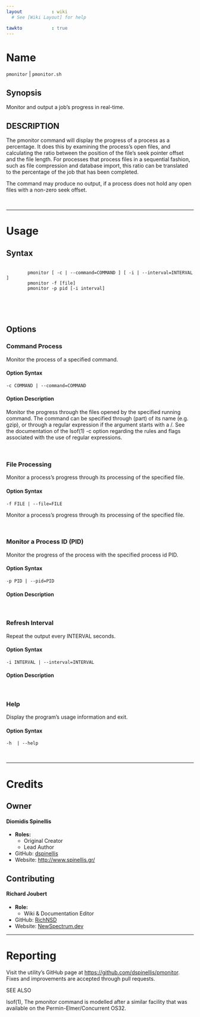 ```yaml
---
layout           : wiki
  # See [Wiki Layout] for help

tawkto           : true
---
```




# Name


`pmonitor` | `pmonitor.sh`



## Synopsis

Monitor and output a job’s progress in real-time.


## DESCRIPTION

The pmonitor command will display the progress of a process as a percentage. It does this by examining the process’s open files, and calculating the ratio between the position of the file’s seek pointer offset and the file length. For processes that process files in a sequential fashion, such as file compression and database import, this ratio can be translated to the percentage of the job that has been completed.

The command may produce no output, if a process does not hold any open files with a non-zero seek offset.


<br >

---

# Usage

## Syntax

<div id="manpage_usage" class="manpage">
	<pre id="cmd_syntax" class="syntax">
	<code id="syntax_code" class="language-bash_syntax">
		pmonitor [ -c | --command=COMMAND ] [ -i | --interval=INTERVAL ]
		pmonitor -f [file]
		pmonitor -p pid [-i interval]
	</code>
	</pre>
</div>



<br >

## Options

### Command Process

Monitor the process of a specified command.

#### Option Syntax
`-c COMMAND | --command=COMMAND`

#### Option Description

Monitor the progress through the files opened by the specified running command. The command can be specified through (part) of its name (e.g. gzip), or through a regular expression if the argument starts with a /. See the documentation of the lsof(1) -c option regarding the rules and flags associated with the use of regular expressions.



<br >

### File Processing

Monitor a process’s progress through its processing of the specified file.

#### Option Syntax
`-f FILE | --file=FILE`

Monitor a process’s progress through its processing of the specified file.



<br >

### Monitor a Process ID (PID)

Monitor the progress of the process with the specified process id PID.

#### Option Syntax
`-p PID | --pid=PID`

#### Option Description




<br >

### Refresh Interval

Repeat the output every INTERVAL seconds.

#### Option Syntax
`-i INTERVAL | --interval=INTERVAL`

#### Option Description




<br >

### Help

Display the program’s usage information and exit.

#### Option Syntax
`-h  | --help`



<br />

---

# Credits

## Owner

#### Diomidis Spinellis
- __Roles:__
	- Original Creator
	- Lead Author
- GitHub: [dspinellis](https://github.com/dspinellis)
- Website: http://www.spinellis.gr/



## Contributing

#### Richard Joubert
- __Role:__
	- Wiki & Documentation Editor
- GitHub: [RichNSD](https://github.com/RichNSD)
- Website: [NewSpectrum.dev](https://hub.newspectrum.dev)


---

# Reporting

Visit the utility’s GitHub page at https://github.com/dspinellis/pmonitor. Fixes and improvements are accepted through pull requests.


SEE ALSO

lsof(1),
The pmonitor command is modelled after a similar facility that was available on the Permin-Elmer/Concurrent OS32.